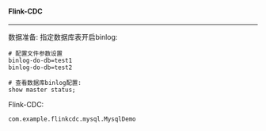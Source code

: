 #### Flink-CDC

---

数据准备: 指定数据库表开启binlog:

```
# 配置文件参数设置
binlog-do-db=test1
binlog-do-db=test2

# 查看数据库binlog配置:
show master status;
```

Flink-CDC:

```
com.example.flinkcdc.mysql.MysqlDemo
```



